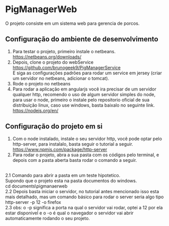 # PigManagerWeb
O projeto consiste em um sistema web para gerencia de porcos.

## Configuração do ambiente de desenvolvimento
1. Para testar o projeto, primeiro instale o netbeans.<br/>
https://netbeans.org/downloads/
2. Depois, clone o projeto do webService <br/>
https://github.com/brunogeek9/PigManagerService <br/>
E siga as configurações padrões para rodar um service em jersey (criar um servidor no netbeans, adicionar o tomcat).
3. Rode o projeto no netbeans<br/>
4. Para rodar a aplicação em angularjs você ira precisar de um servidor qualquer http, recomendo o uso de algum 
servidor simples do node, para usar o node, primeiro o instale pelo repositorio oficial de sua distribuição linux, caso use windows,
basta baixalo no seguinte link.<br/>
https://nodejs.org/en/<br/>

## Configuração do projeto em si
1. Com o node instalado, instale o seu servidor http, você pode optar pelo http-server, para instalalo, basta seguir o tutorial a seguir.<br/>
https://www.npmjs.com/package/http-server <br/>
2. Para rodar o projeto, abra a sua pasta com os códigos pelo terminal, e depois com a pasta aberta basta rodar o comando a seguir.
<br/>
2.1 Comando para abrir a pasta em um teste hipotetico.<br/>
Supondo que o projeto esta na pasta documentos do windows.<br/>
cd documents\pigmanaerweb<br/>
2.2 Depois basta iniciar o servidor, no tutorial antes mencionado isso esta mais detalhado, mas um comando básico para rodar o server seria algo tipo <br/>
http-server -p 12 -o firefox<br/>
2.3 obs: o -p significa a porta na qual o servidor vai rodar, optei a 12 por ela estar disponivel e o -o é qual o navegador o servidor vai abrir automaticamente rodando o seu projeto.
